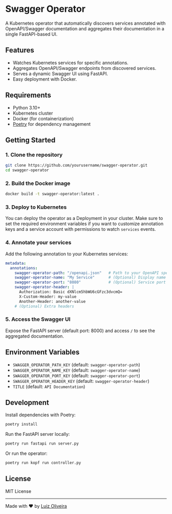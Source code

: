 # Swagger Operator

A Kubernetes operator that automatically discovers services annotated with OpenAPI/Swagger documentation and aggregates their documentation in a single FastAPI-based UI.

## Features

- Watches Kubernetes services for specific annotations.
- Aggregates OpenAPI/Swagger endpoints from discovered services.
- Serves a dynamic Swagger UI using FastAPI.
- Easy deployment with Docker.

## Requirements

- Python 3.10+
- Kubernetes cluster
- Docker (for containerization)
- [Poetry](https://python-poetry.org/) for dependency management

## Getting Started

### 1. Clone the repository

```bash
git clone https://github.com/yourusername/swagger-operator.git
cd swagger-operator
```

### 2. Build the Docker image

```bash
docker build -t swagger-operator:latest .
```

### 3. Deploy to Kubernetes

You can deploy the operator as a Deployment in your cluster. Make sure to set the required environment variables if you want to customize annotation keys and a service account with permissions to watch `services` events.

### 4. Annotate your services

Add the following annotation to your Kubernetes services:

```yaml
metadata:
  annotations:
    swagger-operator-path: "/openapi.json"   # Path to your OpenAPI spec
    swagger-operator-name: "My Service"      # (Optional) Display name
    swagger-operator-port: "8080"            # (Optional) Service port
    swagger-operator-header: |
      Authorization: Basic dXNlcm5hbWU6cGFzc3dvcmQ=
      X-Custom-Header: my-value
      Another-Header: another-value
    # (Optional) Extra headers
```

### 5. Access the Swagger UI

Expose the FastAPI server (default port: 8000) and access `/` to see the aggregated documentation.

## Environment Variables

- `SWAGGER_OPERATOR_PATH_KEY` (default: `swagger-operator-path`)
- `SWAGGER_OPERATOR_NAME_KEY` (default: `swagger-operator-name`)
- `SWAGGER_OPERATOR_PORT_KEY` (default: `swagger-operator-port`)
- `SWAGGER_OPERATOR_HEADER_KEY` (default: `swagger-operator-header`)
- `TITLE` (default: `API Documentation`)

## Development

Install dependencies with Poetry:

```bash
poetry install
```

Run the FastAPI server locally:

```bash
poetry run fastapi run server.py
```

Or run the operator:

```bash
poetry run kopf run controller.py
```

## License

MIT License

---

Made with ❤️ by [Luiz Oliveira](https://github.com/ziul)